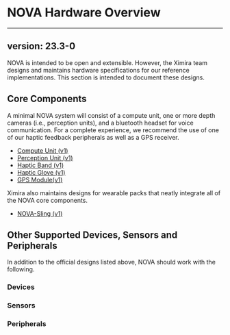 # NOVA Hardware Overview

---
version: 23.3-0
---

NOVA is intended to be open and extensible. However, the Ximira team designs and maintains hardware specifications for our reference implementations. This section is intended to document these designs.

## Core Components

A minimal NOVA system will consist of a compute unit, one or more depth cameras (i.e., perception units), and a bluetooth headset for voice communication. For a complete experience, we recommend the use of one of our haptic feedback peripherals as well as a GPS receiver.

* [Compute Unit (v1)](nova-cu-v1.md)
* [Perception Unit (v1)](nova-pu-v1.md)
* [Haptic Band (v1)](nova-band-v1.md)
* [Haptic Glove (v1)](nova-glove-v1.md)
* [GPS Module(v1)](nova-gps-v1.md)

Ximira also maintains designs for wearable packs that neatly integrate all of the NOVA core components.

* [NOVA-Sling (v1)](nova-sling-v1.md)

## Other Supported Devices, Sensors and Peripherals

In addition to the official designs listed above, NOVA should work with the following.

### Devices

### Sensors

### Peripherals

